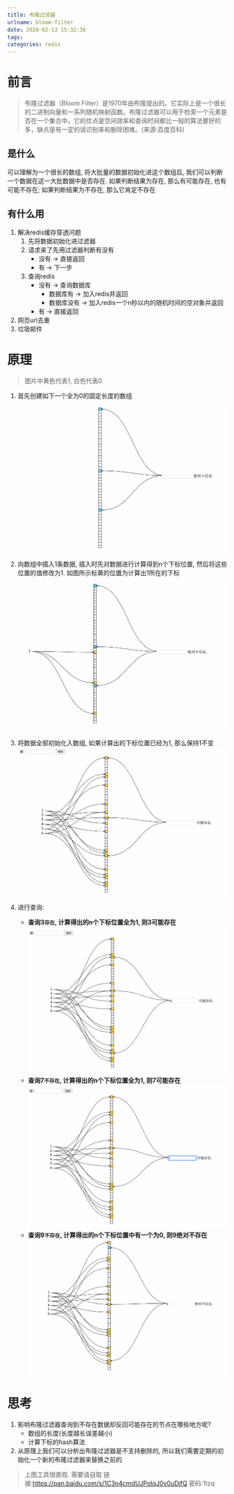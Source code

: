 ```yaml
---
title: 布隆过滤器
urlname: bloom-filter
date: 2020-02-13 15:32:38
tags:
categories: redis
---
```

# 前言
> 布隆过滤器（Bloom Filter）是1970年由布隆提出的。它实际上是一个很长的二进制向量和一系列随机映射函数。布隆过滤器可以用于检索一个元素是否在一个集合中。它的优点是空间效率和查询时间都比一般的算法要好的多，缺点是有一定的误识别率和删除困难。(来源:百度百科)

## 是什么
可以理解为一个很长的数组, 将大批量的数据初始化进这个数组后, 我们可以判断一个数据在这一大批数据中是否存在. 
如果判断结果为存在, 那么有可能存在, 也有可能不存在; 如果判断结果为不存在, 那么它肯定不存在

<!--more-->

## 有什么用
1. 解决redis缓存穿透问题
    1. 先将数据初始化进过滤器
    2. 请求来了先用过滤器判断有没有
        - 没有 -> 直接返回
        - 有 -> 下一步
    3. 查询redis
        - 没有 -> 查询数据库
            - 数据库有 -> 加入redis并返回
            - 数据库没有 -> 加入redis一个n秒以内的随机时间的空对象并返回
        - 有 -> 直接返回
2. 网页url去重
3.  垃圾邮件

# 原理
> 图片中黄色代表1, 白色代表0
1. 首先创建如下一个全为0的固定长度的数组

![](布隆过滤器/bloom-最初.png)

2. 向数组中插入1条数据, 插入时先对数据进行计算得到n个下标位置, 然后将这些位置的值修改为1. 如图所示标黄的位置为计算出1所在的下标

![](布隆过滤器/bloom-一条数据.png)

3. 将数据全部初始化入数组, 如果计算出的下标位置已经为1, 那么保持1不变
![](布隆过滤器/bloom-初始化.png)

4. 进行查询:
    - **查询3`存在`, 计算得出的n个下标位置全为1, 则3可能存在**
![](布隆过滤器/bloom-存在.png)
    - **查询7`不存在`, 计算得出的n个下标位置全为1, 则7可能存在**
![](布隆过滤器/bloom-可能存在.png)
    - **查询9`不存在`, 计算得出的n个下标位置中有一个为0, 则9绝对不存在**
![](布隆过滤器/bloom-不存在.png)
 
# 思考
1. 影响布隆过滤器查询到不存在数据却反回可能存在的节点在哪些地方呢?
    - 数组的长度(长度越长误差越小)
    - 计算下标的hash算法
2. 从原理上我们可以分析出布隆过滤器是不支持删除的, 所以我们需要定期的初始化一个新的布隆过滤器来替换之前的

> 上图工具很直观. 需要请自取
> 链接:https://pan.baidu.com/s/1C3n4cmdUJPolqJ0v0uDifQ  密码:1tzq